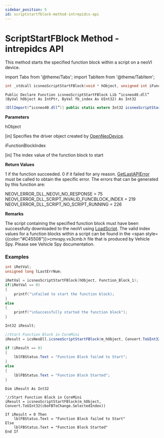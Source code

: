 ```yaml
---
sidebar_position: 5
id: scriptstartfblock-method-intrepidcs-api
---
```


# ScriptStartFBlock Method - intrepidcs API

This method starts the specified function block within a script on a neoVI device.

import Tabs from '@theme/Tabs';
import TabItem from '@theme/TabItem';

<Tabs>
<TabItem value="cpp" label="C/C++ Declare" default>

```cpp
int _stdcall icsneoScriptStartFBlock(void * hObject, unsigned int iFunctionBlockIndex);
```
</TabItem>

<TabItem value="vbnet" label="Visual Basic .NET Declare">

```vbnet
Public Declare Function icsneoScriptStartFBlock Lib “icsneo40.dll” (ByVal hObject As IntPtr, ByVal fb_index As UInt32) As Int32
```
</TabItem>

<TabItem value="c#" label="C# Declare">

```csharp
[DllImport(“icsneo40.dll”)] public static extern Int32 icsneoScriptStartFBlock(IntPtr hObject,UInt32 fb_index);
```
</TabItem>
</Tabs>

**Parameters**

hObject

\[in] Specifies the driver object created by [OpenNeoDevice](../../basic-functions-overview-intrepidcs-api/openneodevice-method-intrepidcs-api).

iFunctionBlockIndex

\[in] The index value of the function block to start

**Return Values**

1 if the function succeeded. 0 if it failed for any reason. [GetLastAPIError](../../error-functions-overview-intrepidcs-api/getlastapierror-method-intrepidcs-api) must be called to obtain the specific error. The errors that can be generated by this function are:

NEOVI\_ERROR\_DLL\_NEOVI\_NO\_RESPONSE = 75 <br/>
NEOVI\_ERROR\_DLL\_SCRIPT\_INVALID\_FUNCBLOCK\_INDEX = 219 <br/>
NEOVI\_ERROR\_DLL\_SCRIPT\_NO\_SCRIPT\_RUNNING = 226 <br/>

**Remarks**

The script containing the specified function block must have been successfully downloaded to the neoVI using [LoadScript](scriptload-method-intrepidcs-api). The valid index values for a function blocks within a script can be found in the <span style={{color:"#C45508"}}>cmvspy.vs3cmb.h </span> file that is produced by Vehicle Spy. Please see Vehicle Spy documentation.

### Examples

<Tabs>
<TabItem value="cpp" label="C/C++ Example" default>

```cpp
int iRetVal;
unsigned long lLastErrNum;

iRetVal = icsneoScriptStartFBlock(hObject, Function_Block_1);
if(iRetVal == 0)
{
    printf("\nFailed to start the function block);
}
else
{
    printf("\nSuccessfully started the function block");
}
```
</TabItem>

<TabItem value="c#" label="C# Example">

```csharp
Int32 iResult;

//Start Function Block in CoreMini
iResult = icsNeoDll.icsneoScriptStartFBlock(m_hObject, Convert.ToUInt32(cboFBToChange.SelectedIndex));

if (iResult == 0)
{
    lblFBStatus.Text = "Function Block failed to Start";
}
else
{
    lblFBStatus.Text = "Function Block Started";
}
```
</TabItem>

<TabItem value="vbnet" label="Visual Basic .NET Example">

```vbnet
Dim iResult As Int32

'//Start Function Block in CoreMini
iResult = icsneoScriptStartFBlock(m_hObject, Convert.ToUInt32(cboFBToChange.SelectedIndex))

If iResult = 0 Then
    lblFBStatus.Text = "Function Block failed to Start"
Else
    lblFBStatus.Text = "Function Block Started"
End If
```
</TabItem>
</Tabs>
